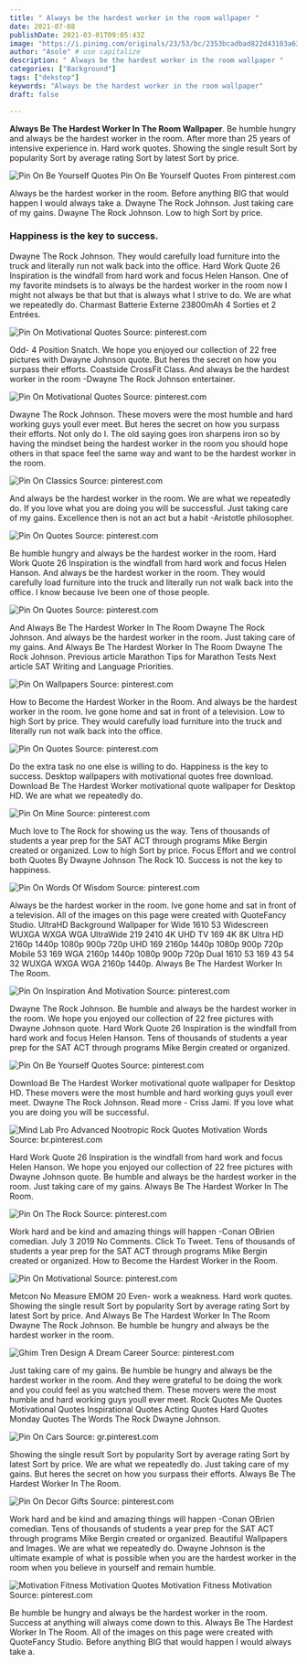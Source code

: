 ```yaml
---
title: " Always be the hardest worker in the room wallpaper "
date: 2021-07-08
publishDate: 2021-03-01T09:05:43Z
image: "https://i.pinimg.com/originals/23/53/bc/2353bcadbad822d43103a63f5f0c4e25.jpg"
author: "Asole" # use capitalize
description: " Always be the hardest worker in the room wallpaper "
categories: ["Background"]
tags: ["dekstop"]
keywords: "Always be the hardest worker in the room wallpaper"
draft: false

---
```



**Always Be The Hardest Worker In The Room Wallpaper**. Be humble hungry and always be the hardest worker in the room. After more than 25 years of intensive experience in. Hard work quotes. Showing the single result Sort by popularity Sort by average rating Sort by latest Sort by price.

![Pin On Be Yourself Quotes](https://i.pinimg.com/736x/9e/eb/4f/9eeb4f92a7d3b93645b12afe41cb6e90.jpg "Pin On Be Yourself Quotes")
Pin On Be Yourself Quotes From pinterest.com


Always be the hardest worker in the room. Before anything BIG that would happen I would always take a. Dwayne The Rock Johnson. Just taking care of my gains. Dwayne The Rock Johnson. Low to high Sort by price.

### Happiness is the key to success.

Dwayne The Rock Johnson. They would carefully load furniture into the truck and literally run not walk back into the office. Hard Work Quote 26 Inspiration is the windfall from hard work and focus Helen Hanson. One of my favorite mindsets is to always be the hardest worker in the room now I might not always be that but that is always what I strive to do. We are what we repeatedly do. Charmast Batterie Externe 23800mAh 4 Sorties et 2 Entrées.


![Pin On Motivational Quotes](https://i.pinimg.com/originals/00/a4/ac/00a4ace90480dfb16017c389e4204444.png "Pin On Motivational Quotes")
Source: pinterest.com

Odd- 4 Position Snatch. We hope you enjoyed our collection of 22 free pictures with Dwayne Johnson quote. But heres the secret on how you surpass their efforts. Coastside CrossFit Class. And always be the hardest worker in the room -Dwayne The Rock Johnson entertainer.

![Pin On Motivational Quotes](https://i.pinimg.com/originals/22/e0/2c/22e02c8bb6e1855dd1d93aec7dcf37c0.jpg "Pin On Motivational Quotes")
Source: pinterest.com

Dwayne The Rock Johnson. These movers were the most humble and hard working guys youll ever meet. But heres the secret on how you surpass their efforts. Not only do I. The old saying goes iron sharpens iron so by having the mindset being the hardest worker in the room you should hope others in that space feel the same way and want to be the hardest worker in the room.

![Pin On Classics](https://i.pinimg.com/originals/40/5d/c7/405dc795c4629625e89732983bdd797a.jpg "Pin On Classics")
Source: pinterest.com

And always be the hardest worker in the room. We are what we repeatedly do. If you love what you are doing you will be successful. Just taking care of my gains. Excellence then is not an act but a habit -Aristotle philosopher.

![Pin On Quotes](https://i.pinimg.com/originals/16/94/45/169445ad266458553fa941142b80f4f0.png "Pin On Quotes")
Source: pinterest.com

Be humble hungry and always be the hardest worker in the room. Hard Work Quote 26 Inspiration is the windfall from hard work and focus Helen Hanson. And always be the hardest worker in the room. They would carefully load furniture into the truck and literally run not walk back into the office. I know because Ive been one of those people.

![Pin On Quotes](https://i.pinimg.com/236x/ac/d7/ff/acd7ff0ce1587d340f9b62cd561dab0f.jpg "Pin On Quotes")
Source: pinterest.com

And Always Be The Hardest Worker In The Room Dwayne The Rock Johnson. And always be the hardest worker in the room. Just taking care of my gains. And Always Be The Hardest Worker In The Room Dwayne The Rock Johnson. Previous article Marathon Tips for Marathon Tests Next article SAT Writing and Language Priorities.

![Pin On Wallpapers](https://i.pinimg.com/originals/4d/a9/5f/4da95ff7ec77d11122bb1c9d3e004009.jpg "Pin On Wallpapers")
Source: pinterest.com

How to Become the Hardest Worker in the Room. And always be the hardest worker in the room. Ive gone home and sat in front of a television. Low to high Sort by price. They would carefully load furniture into the truck and literally run not walk back into the office.

![Pin On Quotes](https://i.pinimg.com/originals/8d/38/f6/8d38f6d1e260de73d3bfa3192d48fb9b.jpg "Pin On Quotes")
Source: pinterest.com

Do the extra task no one else is willing to do. Happiness is the key to success. Desktop wallpapers with motivational quotes free download. Download Be The Hardest Worker motivational quote wallpaper for Desktop HD. We are what we repeatedly do.

![Pin On Mine](https://i.pinimg.com/736x/4e/c3/79/4ec379a34866f7c6b3b4a9bfb7239f18.jpg "Pin On Mine")
Source: pinterest.com

Much love to The Rock for showing us the way. Tens of thousands of students a year prep for the SAT ACT through programs Mike Bergin created or organized. Low to high Sort by price. Focus Effort and we control both Quotes By Dwayne Johnson The Rock 10. Success is not the key to happiness.

![Pin On Words Of Wisdom](https://i.pinimg.com/736x/27/01/ea/2701ea6352760ee05e302001f8bb1548.jpg "Pin On Words Of Wisdom")
Source: pinterest.com

Always be the hardest worker in the room. Ive gone home and sat in front of a television. All of the images on this page were created with QuoteFancy Studio. UltraHD Background Wallpaper for Wide 1610 53 Widescreen WUXGA WXGA WGA UltraWide 219 2410 4K UHD TV 169 4K 8K Ultra HD 2160p 1440p 1080p 900p 720p UHD 169 2160p 1440p 1080p 900p 720p Mobile 53 169 WGA 2160p 1440p 1080p 900p 720p Dual 1610 53 169 43 54 32 WUXGA WXGA WGA 2160p 1440p. Always Be The Hardest Worker In The Room.

![Pin On Inspiration And Motivation](https://i.pinimg.com/originals/47/1d/93/471d93065ded2da923134f7fd469aa77.jpg "Pin On Inspiration And Motivation")
Source: pinterest.com

Dwayne The Rock Johnson. Be humble and always be the hardest worker in the room. We hope you enjoyed our collection of 22 free pictures with Dwayne Johnson quote. Hard Work Quote 26 Inspiration is the windfall from hard work and focus Helen Hanson. Tens of thousands of students a year prep for the SAT ACT through programs Mike Bergin created or organized.

![Pin On Be Yourself Quotes](https://i.pinimg.com/736x/9e/eb/4f/9eeb4f92a7d3b93645b12afe41cb6e90.jpg "Pin On Be Yourself Quotes")
Source: pinterest.com

Download Be The Hardest Worker motivational quote wallpaper for Desktop HD. These movers were the most humble and hard working guys youll ever meet. Dwayne The Rock Johnson. Read more - Criss Jami. If you love what you are doing you will be successful.

![Mind Lab Pro Advanced Nootropic Rock Quotes Motivation Words](https://i.pinimg.com/originals/a3/96/3d/a3963d8edb84d863b689402a63113e3e.jpg "Mind Lab Pro Advanced Nootropic Rock Quotes Motivation Words")
Source: br.pinterest.com

Hard Work Quote 26 Inspiration is the windfall from hard work and focus Helen Hanson. We hope you enjoyed our collection of 22 free pictures with Dwayne Johnson quote. Be humble and always be the hardest worker in the room. Just taking care of my gains. Always Be The Hardest Worker In The Room.

![Pin On The Rock](https://i.pinimg.com/originals/a7/a5/f2/a7a5f208510978bf102bfc0b22f1039c.png "Pin On The Rock")
Source: pinterest.com

Work hard and be kind and amazing things will happen -Conan OBrien comedian. July 3 2019 No Comments. Click To Tweet. Tens of thousands of students a year prep for the SAT ACT through programs Mike Bergin created or organized. How to Become the Hardest Worker in the Room.

![Pin On Motivational](https://i.pinimg.com/originals/36/52/ca/3652cac3ea907eb40022f6e84e522a6d.jpg "Pin On Motivational")
Source: pinterest.com

Metcon No Measure EMOM 20 Even- work a weakness. Hard work quotes. Showing the single result Sort by popularity Sort by average rating Sort by latest Sort by price. And Always Be The Hardest Worker In The Room Dwayne The Rock Johnson. Be humble be hungry and always be the hardest worker in the room.

![Ghim Tren Design A Dream Career](https://i.pinimg.com/originals/07/21/be/0721be896d1f832d919bdb7547cae608.jpg "Ghim Tren Design A Dream Career")
Source: pinterest.com

Just taking care of my gains. Be humble be hungry and always be the hardest worker in the room. And they were grateful to be doing the work and you could feel as you watched them. These movers were the most humble and hard working guys youll ever meet. Rock Quotes Me Quotes Motivational Quotes Inspirational Quotes Acting Quotes Hard Quotes Monday Quotes The Words The Rock Dwayne Johnson.

![Pin On Cars](https://i.pinimg.com/originals/d0/d8/32/d0d83255330906834302ff085368ec59.jpg "Pin On Cars")
Source: gr.pinterest.com

Showing the single result Sort by popularity Sort by average rating Sort by latest Sort by price. We are what we repeatedly do. Just taking care of my gains. But heres the secret on how you surpass their efforts. Always Be The Hardest Worker In The Room.

![Pin On Decor Gifts](https://i.pinimg.com/474x/79/e0/81/79e081e647348a9cf683745b316ef35e.jpg "Pin On Decor Gifts")
Source: pinterest.com

Work hard and be kind and amazing things will happen -Conan OBrien comedian. Tens of thousands of students a year prep for the SAT ACT through programs Mike Bergin created or organized. Beautiful Wallpapers and Images. We are what we repeatedly do. Dwayne Johnson is the ultimate example of what is possible when you are the hardest worker in the room when you believe in yourself and remain humble.

![Motivation Fitness Motivation Quotes Motivation Fitness Motivation](https://i.pinimg.com/originals/23/53/bc/2353bcadbad822d43103a63f5f0c4e25.jpg "Motivation Fitness Motivation Quotes Motivation Fitness Motivation")
Source: pinterest.com

Be humble be hungry and always be the hardest worker in the room. Success at anything will always come down to this. Always Be The Hardest Worker In The Room. All of the images on this page were created with QuoteFancy Studio. Before anything BIG that would happen I would always take a.

